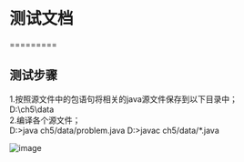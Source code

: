 # 测试文档
=========
## 测试步骤
1.按照源文件中的包语句将相关的java源文件保存到以下目录中；  
D:\ch5\data  
2.编译各个源文件；  
D:\>java ch5/data/problem.java
D:\>javac ch5/data/*.java

![image](https://github.com/guxiqing/Test-training-system/blob/master/%E6%B5%8B%E8%AF%95.png)
